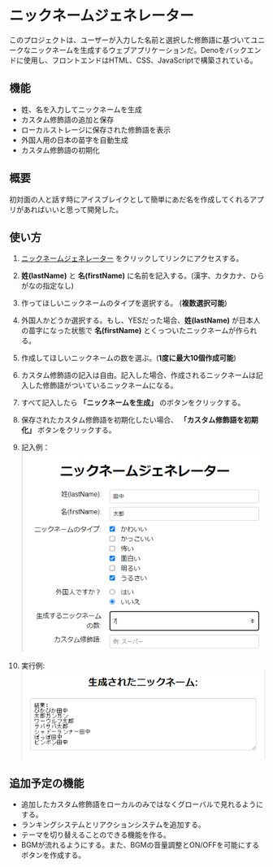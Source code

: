 # ニックネームジェネレーター

このプロジェクトは、ユーザーが入力した名前と選択した修飾語に基づいてユニークなニックネームを生成するウェブアプリケーションだ。Denoをバックエンドに使用し、フロントエンドはHTML、CSS、JavaScriptで構築されている。

## 機能

- 姓、名を入力してニックネームを生成
- カスタム修飾語の追加と保存
- ローカルストレージに保存された修飾語を表示
- 外国人用の日本の苗字を自動生成
- カスタム修飾語の初期化

## 概要

初対面の人と話す時にアイスブレイクとして簡単にあだ名を作成してくれるアプリがあればいいと思って開発した。

## 使い方

1. [ニックネームジェネレーター](https://adana-tool.deno.dev/) をクリックしてリンクにアクセスする。
2. **姓(lastName)** と **名(firstName)** に名前を記入する。(漢字、カタカナ、ひらがなの指定なし)
3. 作ってほしいニックネームのタイプを選択する。 (**複数選択可能**)
4. 外国人かどうか選択する。もし、YESだった場合、**姓(lastName)** が日本人の苗字になった状態で **名(firstName)** とくっついたニックネームが作られる。
5. 作成してほしいニックネームの数を選ぶ。(**1度に最大10個作成可能**)
6. カスタム修飾語の記入は自由。記入した場合、作成されるニックネームは記入した修飾語がついているニックネームになる。
7. すべて記入したら **「ニックネームを生成」** のボタンをクリックする。
8. 保存されたカスタム修飾語を初期化したい場合、 **「カスタム修飾語を初期化」** ボタンをクリックする。
9. 記入例：<img src="ex-entry.png" width="1000"/>
    
10. 実行例:<img src="ex-result.png" width="1000"/>

## 追加予定の機能
- 追加したカスタム修飾語をローカルのみではなくグローバルで見れるようにする。
- ランキングシステムとリアクションシステムを追加する。
- テーマを切り替えることのできる機能を作る。
- BGMが流れるようにする。また、BGMの音量調整とON/OFFを可能にするボタンを作成する。


